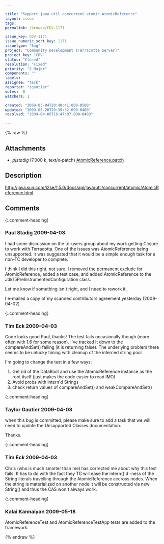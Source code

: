 ```yaml
---

title: "Support java.util.concurrent.atomic.AtomicReference"
layout: issue
tags: 
permalink: /browse/CDV-1171

issue_key: CDV-1171
issue_numeric_sort_key: 1171
issuetype: "Bug"
project: "Community Development (Terracotta Server)"
project_key: "CDV"
status: "Closed"
resolution: "Fixed"
priority: "2 Major"
components: ""
labels: 
assignee: "teck"
reporter: "tgautier"
votes:  0
watchers: 1

created: "2009-03-04T20:40:41.000-0500"
updated: "2009-05-20T20:39:32.000-0400"
resolved: "2009-04-06T16:47:07.000-0400"

---
```




{% raw %}


## Attachments
  
* <em>pjstadig</em> (7.000 k, text/x-patch) [AtomicReference.patch](/attachments/CDV/CDV-1171/AtomicReference.patch)
  



## Description

<div markdown="1" class="description">

http://java.sun.com/j2se/1.5.0/docs/api/java/util/concurrent/atomic/AtomicReference.html

</div>

## Comments


{:.comment-heading}
### **Paul Stadig** <span class="date">2009-04-03</span>

<div markdown="1" class="comment">

I had some discussion on the tc-users group about my work getting Clojure to work with Terracotta. One of the issues was AtomicReference being unsupported. It was suggested that it would be a simple enough task for a non-TC developer to complete.

I think I did this right, not sure. I removed the permanent exclude for AtomicReference, added a test case, and added AtomicReference to the Jdk15PreInstrumentedConfiguration class.

Let me know if something isn't right, and I need to rework it.

I e-mailed a copy of my scanned contributors agreement yesterday (2009-04-02).


</div>


{:.comment-heading}
### **Tim Eck** <span class="date">2009-04-03</span>

<div markdown="1" class="comment">

Code looks good Paul, thanks! The test fails occasionally though (more often with 1.6 for some reason). I've tracked it down to the compareAndSet() failing (it is returning false). The underlying problem there seems to be unlucky timing with cleanup of the interned string pool. 

I'm going to change the test in a few ways:
1) Get rid of the DataRoot and use the AtomicReference instance as the root itself (just makes the code easier to read IMO)
2) Avoid probs with intern'd Strings 
3) check return values of compareAndSet() and weakCompareAndSet()



</div>


{:.comment-heading}
### **Taylor Gautier** <span class="date">2009-04-03</span>

<div markdown="1" class="comment">

when this bug is committed, please make sure to add a task that we will need to update the Unsupported Classes documentation.

Thanks.

</div>


{:.comment-heading}
### **Tim Eck** <span class="date">2009-04-03</span>

<div markdown="1" class="comment">

Chris (who is much smarter than me) has corrected me about why this test fails. It has to do with the fact they TC will ease the intern()'d -ness of the String literals travelling through the AtomicReference accross nodes. When the string is materialized on another node it will be constructed via new String() and thus the CAS won't always work. 



</div>


{:.comment-heading}
### **Kalai Kannaiyan** <span class="date">2009-05-18</span>

<div markdown="1" class="comment">

AtomicReferenceTest and AtomicReferenceTestApp tests are added to the framework.

</div>



{% endraw %}
